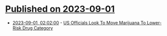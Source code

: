 # [Published on 2023-09-01](index.md)

* [2023-09-01, 02:02:00](https://science.slashdot.org/story/23/08/31/2236240/us-officials-look-to-move-marijuana-to-lower-risk-drug-category?utm_source=rss1.0mainlinkanon&utm_medium=feed) - [US Officials Look To Move Marijuana To Lower-Risk Drug Category](https://science.slashdot.org/story/23/08/31/2236240/us-officials-look-to-move-marijuana-to-lower-risk-drug-category?utm_source=rss1.0mainlinkanon&utm_medium=feed)

